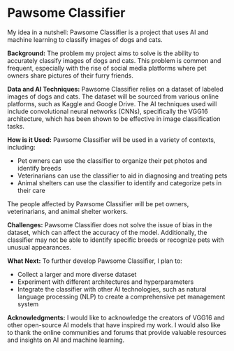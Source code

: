 # Pawsome Classifier

My idea in a nutshell: Pawsome Classifier is a project that uses AI and machine learning to classify images of dogs and cats.

**Background:**
The problem my project aims to solve is the ability to accurately classify images of dogs and cats. This problem is common and frequent, especially with the rise of social media platforms where pet owners share pictures of their furry friends.

**Data and AI Techniques:**
Pawsome Classifier relies on a dataset of labeled images of dogs and cats. The dataset will be sourced from various online platforms, such as Kaggle and Google Drive. The AI techniques used will include convolutional neural networks (CNNs), specifically the VGG16 architecture, which has been shown to be effective in image classification tasks.

**How is it Used:**
Pawsome Classifier will be used in a variety of contexts, including:

* Pet owners can use the classifier to organize their pet photos and identify breeds
* Veterinarians can use the classifier to aid in diagnosing and treating pets
* Animal shelters can use the classifier to identify and categorize pets in their care

The people affected by Pawsome Classifier will be pet owners, veterinarians, and animal shelter workers.

**Challenges:**
Pawsome Classifier does not solve the issue of bias in the dataset, which can affect the accuracy of the model. Additionally, the classifier may not be able to identify specific breeds or recognize pets with unusual appearances.

**What Next:**
To further develop Pawsome Classifier, I plan to:

* Collect a larger and more diverse dataset
* Experiment with different architectures and hyperparameters
* Integrate the classifier with other AI technologies, such as natural language processing (NLP) to create a comprehensive pet management system

**Acknowledgments:**
I would like to acknowledge the creators of VGG16 and other open-source AI models that have inspired my work. I would also like to thank the online communities and forums that provide valuable resources and insights on AI and machine learning.
